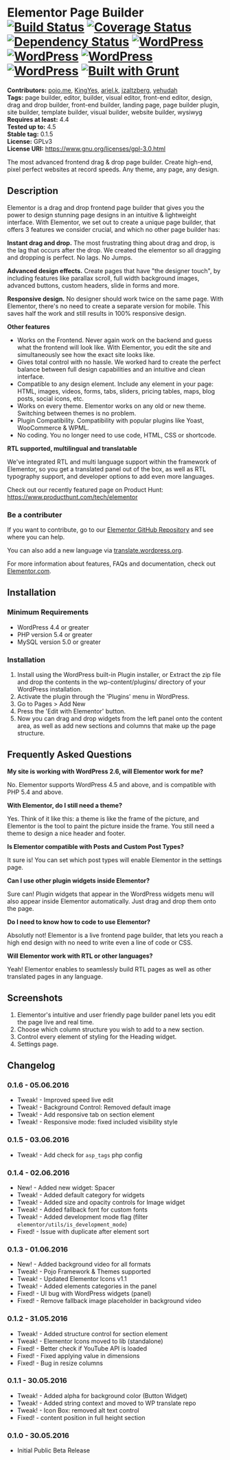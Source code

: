 # Elementor Page Builder [![Build Status](https://travis-ci.org/pojome/elementor.svg?branch=master)](https://travis-ci.org/pojome/elementor) [![Coverage Status](https://coveralls.io/repos/github/pojome/elementor/badge.svg?branch=master)](https://coveralls.io/github/pojome/elementor?branch=pojome/elementor) [![Dependency Status](https://david-dm.org/pojome/elementor/dev-status.svg)](https://david-dm.org/pojome/elementor#info=devDependencies) [![WordPress](https://img.shields.io/wordpress/v/elementor.svg?style=flat-square)](https://wordpress.org/plugins/elementor/) [![WordPress](https://img.shields.io/wordpress/plugin/r/elementor.svg?style=flat-square)](https://wordpress.org/plugins/elementor/) [![WordPress](https://img.shields.io/wordpress/plugin/v/elementor.svg?style=flat-square)](https://wordpress.org/plugins/elementor/) [![WordPress](https://img.shields.io/wordpress/plugin/dt/elementor.svg?style=flat-square)](https://wordpress.org/plugins/elementor/) [![Built with Grunt](https://cdn.gruntjs.com/builtwith.svg)](http://gruntjs.com/)


**Contributors:** [pojo.me](https://profiles.wordpress.org/pojo.me), [KingYes](https://profiles.wordpress.org/KingYes), [ariel.k](https://profiles.wordpress.org/ariel.k), [jzaltzberg](https://profiles.wordpress.org/jzaltzberg), [yehudah](https://profiles.wordpress.org/yehudah)  
**Tags:** page builder, editor, builder, visual editor, front-end editor, design, drag and drop builder, front-end builder, landing page, page builder plugin, site builder, template builder, visual builder, website builder, wysiwyg  
**Requires at least:** 4.4  
**Tested up to:** 4.5  
**Stable tag:** 0.1.5  
**License:** GPLv3  
**License URI:** https://www.gnu.org/licenses/gpl-3.0.html  

The most advanced frontend drag & drop page builder. Create high-end, pixel perfect websites at record speeds. Any theme, any page, any design.

## Description ##

Elementor is a drag and drop frontend page builder that gives you the power to design stunning page designs in an intuitive & lightweight interface. With Elementor, we set out to create a unique page builder, that offers 3 features we consider crucial, and which no other page builder has:

**Instant drag and drop.** The most frustrating thing about drag and drop, is the lag that occurs after the drop. We created the elementor so all dragging and dropping is perfect. No lags. No Jumps.

**Advanced design effects.** Create pages that have "the designer touch", by including features like parallax scroll, full width background images, advanced buttons, custom headers, slide in forms and more.

**Responsive design.** No designer should work twice on the same page. With Elementor, there's no need to create a separate version for mobile. This saves half the work and still results in 100% responsive design.

**Other features**

* Works on the Frontend. Never again work on the backend and guess what the frontend will look like. With Elementor, you edit the site and simultaneously see how the exact site looks like.
* Gives total control with no hassle. We worked hard to create the perfect balance between full design capabilities and an intuitive and clean interface.
* Compatible to any design element. Include any element in your page: HTML, images, videos, forms, tabs, sliders, pricing tables, maps, blog posts, social icons, etc.
* Works on every theme. Elementor works on any old or new theme. Switching between themes is no problem.
* Plugin Compatibility. Compatibility with popular plugins like Yoast, WooCommerce & WPML.
* No coding. You no longer need to use code, HTML, CSS or shortcode.

**RTL supported, multilingual and translatable**

We've integrated RTL and multi language support within the framework of Elementor, so you get a translated panel out of the box, as well as RTL typography support, and developer options to add even more languages.

Check out our recently featured page on Product Hunt: https://www.producthunt.com/tech/elementor

### Be a contributer ###

If you want to contribute, go to our [Elementor GitHub Repository][3] and see where you can help.

You can also add a new language via [translate.wordpress.org][2].

For more information about features, FAQs and documentation, check out [Elementor.com][1].

[1]: https://elementor.com/
[2]: https://translate.wordpress.org/projects/wp-plugins/elementor
[3]: https://github.com/pojome/elementor

## Installation ##

### Minimum Requirements ###

* WordPress 4.4 or greater
* PHP version 5.4 or greater
* MySQL version 5.0 or greater

### Installation ###

1. Install using the WordPress built-in Plugin installer, or Extract the zip file and drop the contents in the wp-content/plugins/ directory of your WordPress installation.
2. Activate the plugin through the 'Plugins' menu in WordPress.
3. Go to Pages > Add New
4. Press the 'Edit with Elementor' button.
5. Now you can drag and drop widgets from the left panel onto the content area, as well as add new sections and columns that make up the page structure.

## Frequently Asked Questions ##

**My site is working with WordPress 2.6, will Elementor work for me?**

No. Elementor supports WordPress 4.5 and above, and is compatible with PHP 5.4 and above.

**With Elementor, do I still need a theme?**

Yes. Think of it like this: a theme is like the frame of the picture, and Elementor is the tool to paint the picture inside the frame. You still need a theme to design a nice header and footer.

**Is Elementor compatible with Posts and Custom Post Types?**

It sure is! You can set which post types will enable Elementor in the settings page.

**Can I use other plugin widgets inside Elementor?**

Sure can! Plugin widgets that appear in the WordPress widgets menu will also appear inside Elementor automatically. Just drag and drop them onto the page.

**Do I need to know how to code to use Elementor?**

Absolutly not! Elementor is a live frontend page builder, that lets you reach a high end design with no need to write even a line of code or CSS.

**Will Elementor work with RTL or other languages?**

Yeah! Elementor enables to seamlessly build RTL pages as well as other translated pages in any language.

## Screenshots ##

1. Elementor's intuitive and user friendly page builder panel lets you edit the page live and real time.
2. Choose which column structure you wish to add to a new section.
3. Control every element of styling for the Heading widget.
4. Settings page.

## Changelog ##

### 0.1.6 - 05.06.2016 ###
* Tweak! - Improved speed live edit
* Tweak! - Background Control: Removed default image
* Tweak! - Add responsive tab on section element
* Tweak! - Responsive mode: fixed included visibility style

### 0.1.5 - 03.06.2016 ###
* Tweak! - Add check for `asp_tags` php config

### 0.1.4 - 02.06.2016 ###
* New! - Added new widget: Spacer
* Tweak! - Added default category for widgets
* Tweak! - Added size and opacity controls for Image widget
* Tweak! - Added fallback font for custom fonts
* Tweak! - Added development mode flag (filter `elementor/utils/is_development_mode`)
* Fixed! - Issue with duplicate after element sort

### 0.1.3 - 01.06.2016 ###
* New! - Added background video for all formats
* Tweak! - Pojo Framework & Themes supported
* Tweak! - Updated Elementor Icons v1.1
* Tweak! - Added elements categories in the panel
* Fixed! - UI bug with WordPress widgets (panel)
* Fixed! - Remove fallback image placeholder in background video

### 0.1.2 - 31.05.2016 ###
* Tweak! - Added structure control for section element
* Tweak! - Elementor Icons moved to lib (standalone)
* Fixed! - Better check if YouTube API is loaded
* Fixed! - Fixed applying value in dimensions
* Fixed! - Bug in resize columns

### 0.1.1 - 30.05.2016 ###
* Tweak! - Added alpha for background color (Button Widget)
* Tweak! - Added string context and moved to WP translate repo
* Tweak! - Icon Box: removed alt text control
* Fixed! - content position in full height section

### 0.1.0 - 30.05.2016 ###
* Initial Public Beta Release
